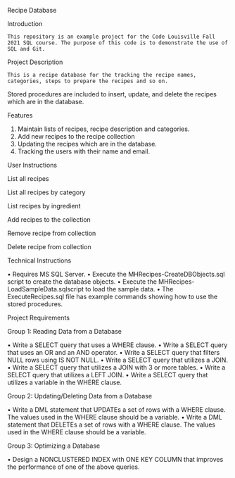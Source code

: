 Recipe Database

Introduction
	
	This repository is an example project for the Code Louisville Fall 2021 SQL course. The purpose of this code is to demonstrate the use of SQL and Git.

Project Description

	This is a recipe database for the tracking the recipe names, categories, steps to prepare the recipes and so on.  
Stored procedures are included to insert, update, and delete the recipes which are in the database.  

Features

1. Maintain lists of recipes, recipe description and categories.
2. Add new recipes to the recipe collection
3. Updating the recipes which are in the database.
4. Tracking the users with their name and email.

User Instructions
					
List all recipes	
	
List all recipes by category		

List recipes by ingredient	

Add recipes to the collection	

Remove recipe from collection		

Delete recipe from collection	


Technical Instructions

•	Requires MS SQL Server.
•	Execute the MHRecipes-CreateDBObjects.sql script to create the database objects.
•	Execute the MHRecipes-LoadSampleData.sqlscript to load the sample data.
•	The ExecuteRecipes.sql file has example commands showing how to use the stored procedures.

Project Requirements

Group 1: Reading Data from a Database

•	Write a SELECT query that uses a WHERE clause.
•	Write a SELECT query that uses an OR and an AND operator.
•	Write a SELECT query that filters NULL rows using IS NOT NULL.
•	Write a SELECT query that utilizes a JOIN.
•	Write a SELECT query that utilizes a JOIN with 3 or more tables.
•	Write a SELECT query that utilizes a LEFT JOIN.
•	Write a SELECT query that utilizes a variable in the WHERE clause.

Group 2: Updating/Deleting Data from a Database

•	Write a DML statement that UPDATEs a set of rows with a WHERE clause. The values used in the WHERE clause should be a variable.
•	Write a DML statement that DELETEs a set of rows with a WHERE clause. The values used in the WHERE clause should be a variable.

Group 3: Optimizing a Database

•	Design a NONCLUSTERED INDEX with ONE KEY COLUMN that improves the performance of one of the above queries.


